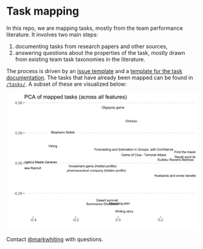 # Task mapping

In this repo, we are mapping tasks, mostly from the team performance literature. It involves two main steps: 

1. documenting tasks from research papers and other sources,
2. answering questions about the properties of the task, mostly drawn from existing team task taxonomies in the literature.

The process is driven by an [issue template](/.github/ISSUE_TEMPLATE/task-mapping-checklist.md) and a [template for the task documentation](task-template.md). The tasks that have already been mapped can be found in [`/tasks/`](/tasks). A subset of these are visualized below:

![PCA of mapped tasks](analysis/Mapped_task_PCA.png)

Contact [@markwhiting](https://github.com/markwhiting) with questions.